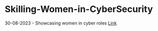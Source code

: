 # Skilling-Women-in-CyberSecurity
30-08-2023 - Showcasing women in cyber roles [Link](https://github.com/emilyvanputten/Skilling-Women-in-CyberSecurity/blob/main/2023.08-23%20-%20Showcasing%20women%20in%20cyber%20roles.pdf)
